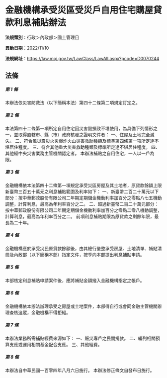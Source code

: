 # 金融機構承受災區受災戶自用住宅購屋貸款利息補貼辦法

**法規類別**：行政＞內政部＞國土管理目

**異動日期**：2022/11/10  

**法規網址**：https://law.moj.gov.tw/LawClass/LawAll.aspx?pcode=D0070244





## 法條
##### 第 1 條
本辦法依災害防救法（以下簡稱本法）第四十二條第二項規定訂定之。


##### 第 2 條
本法第四十二條第一項所定自用住宅因災害毀損致不堪使用，為具備下列情形之一，並取得直轄市、縣（市）政府核發之證明文件者：
一、住屋及土地完全滅失。
二、符合風災震災火災爆炸火山災害救助種類及標準第四條第一項所定達不堪居住程度。
三、符合其他重大災害救助種類及標準所定達不堪居住程度。
四、其他經中央災害業務主管機關認定者。
本辦法補貼之自用住宅，一人以一戶為限。


##### 第 3 條
金融機構依本法第四十二條第一項規定承受災區房屋及其土地者，原貸款餘額上限新臺幣三百五十萬元之利息補貼範圍及利率如下：
一、新臺幣二百二十萬元以下部分：按中華郵政股份有限公司二年期定期儲金機動利率加百分之零點八七五機動調整，計算利息，最高為年利率百分之二。
二、超過新臺幣二百二十萬元部分：按中華郵政股份有限公司二年期定期儲金機動利率加百分之零點二零八機動調整，計算利息，最高為年利率百分之二。
前項利息補貼期限為原貸款之剩餘年限，最長為二十年。


##### 第 4 條
金融機構應於承受災民原貸款餘額後，由其總行彙整承受房屋、土地清單、補貼清冊及內政部（以下簡稱本部）指定文件，按季向本部提出利息補貼申請。

##### 第 5 條
本部核定利息補貼申請案件後，應將補貼金額撥入金融機構指定之帳戶。

##### 第 6 條
金融機構依本辦法辦理承受之房屋或土地案件，本部得自行或會同金融主管機關辦理查核追蹤，金融機構不得拒絕。

##### 第 7 條
本辦法業務所需補貼經費來源如下：
一、賑災專戶之民間捐款。
二、編列相關預算支應或運用相關基金配合支應。
三、其他經費。

##### 第 8 條
本辦法自中華民國一百零四年八月六日施行。
本辦法修正條文自發布日施行。


